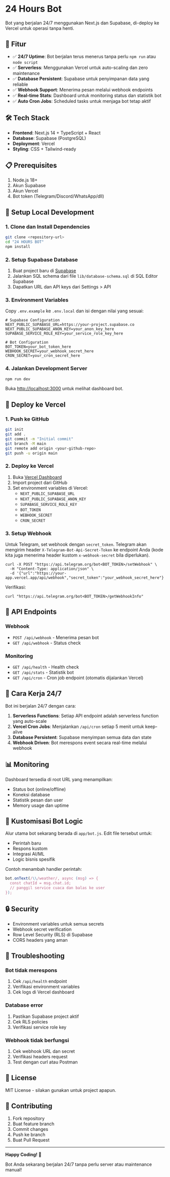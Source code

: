# 24 Hours Bot

Bot yang berjalan 24/7 menggunakan Next.js dan Supabase, di-deploy ke Vercel untuk operasi tanpa henti.

## 🚀 Fitur

- ✅ **24/7 Uptime**: Bot berjalan terus menerus tanpa perlu `npm run` atau `node script`
- ✅ **Serverless**: Menggunakan Vercel untuk auto-scaling dan zero maintenance
- ✅ **Database Persistent**: Supabase untuk penyimpanan data yang reliable
- ✅ **Webhook Support**: Menerima pesan melalui webhook endpoints
- ✅ **Real-time Stats**: Dashboard untuk monitoring status dan statistik bot
- ✅ **Auto Cron Jobs**: Scheduled tasks untuk menjaga bot tetap aktif

## 🛠️ Tech Stack

- **Frontend**: Next.js 14 + TypeScript + React
- **Database**: Supabase (PostgreSQL)
- **Deployment**: Vercel
- **Styling**: CSS + Tailwind-ready

## 📋 Prerequisites

1. Node.js 18+ 
2. Akun Supabase
3. Akun Vercel
4. Bot token (Telegram/Discord/WhatsApp/dll)

## 🔧 Setup Local Development

### 1. Clone dan Install Dependencies

```bash
git clone <repository-url>
cd "24 HOURS BOT"
npm install
```

### 2. Setup Supabase Database

1. Buat project baru di [Supabase](https://supabase.com)
2. Jalankan SQL schema dari file `lib/database-schema.sql` di SQL Editor Supabase
3. Dapatkan URL dan API keys dari Settings > API

### 3. Environment Variables

Copy `.env.example` ke `.env.local` dan isi dengan nilai yang sesuai:

```env
# Supabase Configuration
NEXT_PUBLIC_SUPABASE_URL=https://your-project.supabase.co
NEXT_PUBLIC_SUPABASE_ANON_KEY=your_anon_key_here
SUPABASE_SERVICE_ROLE_KEY=your_service_role_key_here

# Bot Configuration
BOT_TOKEN=your_bot_token_here
WEBHOOK_SECRET=your_webhook_secret_here
CRON_SECRET=your_cron_secret_here
```

### 4. Jalankan Development Server

```bash
npm run dev
```

Buka [http://localhost:3000](http://localhost:3000) untuk melihat dashboard bot.

## 🚀 Deploy ke Vercel

### 1. Push ke GitHub

```bash
git init
git add .
git commit -m "Initial commit"
git branch -M main
git remote add origin <your-github-repo>
git push -u origin main
```

### 2. Deploy ke Vercel

1. Buka [Vercel Dashboard](https://vercel.com/dashboard)
2. Import project dari GitHub
3. Set environment variables di Vercel:
   - `NEXT_PUBLIC_SUPABASE_URL`
   - `NEXT_PUBLIC_SUPABASE_ANON_KEY`
   - `SUPABASE_SERVICE_ROLE_KEY`
   - `BOT_TOKEN`
   - `WEBHOOK_SECRET`
   - `CRON_SECRET`

### 3. Setup Webhook

Untuk Telegram, set webhook dengan `secret_token`. Telegram akan mengirim header `X-Telegram-Bot-Api-Secret-Token` ke endpoint Anda (kode kita juga menerima header kustom `x-webhook-secret` bila diperlukan).

```
curl -X POST "https://api.telegram.org/bot<BOT_TOKEN>/setWebhook" \
  -H "Content-Type: application/json" \
  -d '{"url":"https://your-app.vercel.app/api/webhook","secret_token":"your_webhook_secret_here"}'
```

Verifikasi:
```
curl "https://api.telegram.org/bot<BOT_TOKEN>/getWebhookInfo"
```

## 📡 API Endpoints

### Webhook
- `POST /api/webhook` - Menerima pesan bot
- `GET /api/webhook` - Status check

### Monitoring
- `GET /api/health` - Health check
- `GET /api/stats` - Statistik bot
- `GET /api/cron` - Cron job endpoint (otomatis dijalankan Vercel)

## 🔄 Cara Kerja 24/7

Bot ini berjalan 24/7 dengan cara:

1. **Serverless Functions**: Setiap API endpoint adalah serverless function yang auto-scale
2. **Vercel Cron Jobs**: Menjalankan `/api/cron` setiap 5 menit untuk keep-alive
3. **Database Persistent**: Supabase menyimpan semua data dan state
4. **Webhook Driven**: Bot merespons event secara real-time melalui webhook

## 📊 Monitoring

Dashboard tersedia di root URL yang menampilkan:
- Status bot (online/offline)
- Koneksi database
- Statistik pesan dan user
- Memory usage dan uptime

## 🤖 Kustomisasi Bot Logic

Alur utama bot sekarang berada di `app/bot.js`. Edit file tersebut untuk:
- Perintah baru
- Respons kustom
- Integrasi AI/ML
- Logic bisnis spesifik

Contoh menambah handler perintah:

```js
bot.onText(/\\/weather/, async (msg) => {
  const chatId = msg.chat.id;
  // panggil service cuaca dan balas ke user
});
```

## 🔒 Security

- Environment variables untuk semua secrets
- Webhook secret verification
- Row Level Security (RLS) di Supabase
- CORS headers yang aman

## 🐛 Troubleshooting

### Bot tidak merespons
1. Cek `/api/health` endpoint
2. Verifikasi environment variables
3. Cek logs di Vercel dashboard

### Database error
1. Pastikan Supabase project aktif
2. Cek RLS policies
3. Verifikasi service role key

### Webhook tidak berfungsi
1. Cek webhook URL dan secret
2. Verifikasi headers request
3. Test dengan curl atau Postman

## 📝 License

MIT License - silakan gunakan untuk project apapun.

## 🤝 Contributing

1. Fork repository
2. Buat feature branch
3. Commit changes
4. Push ke branch
5. Buat Pull Request

---

**Happy Coding! 🚀**

Bot Anda sekarang berjalan 24/7 tanpa perlu server atau maintenance manual!